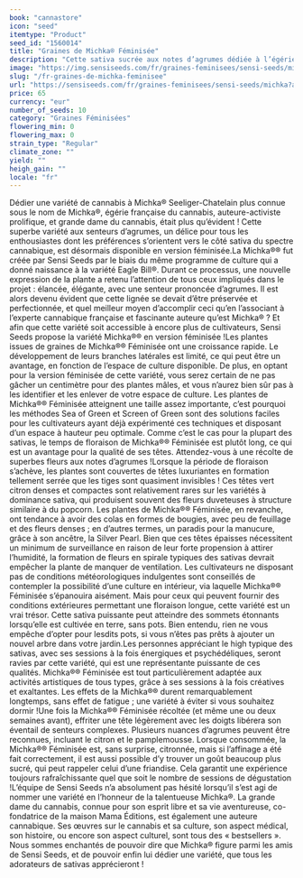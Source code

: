 ```yaml
---
book: "cannastore"
icon: "seed"
itemtype: "Product"
seed_id: "1560014"
title: "Graines de Michka® Féminisée"
description: "Cette sativa sucrée aux notes d’agrumes dédiée à l’égérie française du cannabis, désormais féminisée ! Achetez des graines de cannabis Michka®® Féminisée."
image: "https://img.sensiseeds.com/fr/graines-feminisees/sensi-seeds/michka-image.png"
slug: "/fr-graines-de-michka-feminisee"
url: "https://sensiseeds.com/fr/graines-feminisees/sensi-seeds/michka?a_aid=cannastore"
price: 65
currency: "eur"
number_of_seeds: 10
category: "Graines Féminisées"
flowering_min: 0
flowering_max: 0
strain_type: "Regular"
climate_zone: ""
yield: ""
heigh_gain: ""
locale: "fr"
---
```

Dédier une variété de cannabis à Michka® Seeliger-Chatelain plus connue sous le nom de Michka®, égérie française du cannabis, auteure-activiste prolifique, et grande dame du cannabis, était plus qu’évident ! Cette superbe variété aux senteurs d’agrumes, un délice pour tous les enthousiastes dont les préférences s’orientent vers le côté sativa du spectre cannabique, est désormais disponible en version féminisée.La Michka®® fut créée par Sensi Seeds par le biais du même programme de culture qui a donné naissance à la variété Eagle Bill®. Durant ce processus, une nouvelle expression de la plante a retenu l’attention de tous ceux impliqués dans le projet : élancée, élégante, avec une senteur prononcée d’agrumes. Il est alors devenu évident que cette lignée se devait d’être préservée et perfectionnée, et quel meilleur moyen d’accomplir ceci qu’en l’associant à l’experte cannabique française et fascinante auteure qu’est Michka® ? Et afin que cette variété soit accessible à encore plus de cultivateurs, Sensi Seeds propose la variété Michka®® en version féminisée !Les plantes issues de graines de Michka®® Féminisée ont une croissance rapide. Le développement de leurs branches latérales est limité, ce qui peut être un avantage, en fonction de l’espace de culture disponible. De plus, en optant pour la version féminisée de cette variété, vous serez certain de ne pas gâcher un centimètre pour des plantes mâles, et vous n’aurez bien sûr pas à les identifier et les enlever de votre espace de culture. Les plantes de Michka®® Féminisée atteignent une taille assez importante, c’est pourquoi les méthodes Sea of Green et Screen of Green sont des solutions faciles pour les cultivateurs ayant déjà expérimenté ces techniques et disposant d’un espace à hauteur peu optimale. Comme c’est le cas pour la plupart des sativas, le temps de floraison de Michka®® Féminisée est plutôt long, ce qui est un avantage pour la qualité de ses têtes. Attendez-vous à une récolte de superbes fleurs aux notes d’agrumes !Lorsque la période de floraison s’achève, les plantes sont couvertes de têtes luxuriantes en formation tellement serrée que les tiges sont quasiment invisibles ! Ces têtes vert citron denses et compactes sont relativement rares sur les variétés à dominance sativa, qui produisent souvent des fleurs duveteuses à structure similaire à du popcorn. Les plantes de Michka®® Féminisée, en revanche, ont tendance à avoir des colas en formes de bougies, avec peu de feuillage et des fleurs denses ; en d’autres termes, un paradis pour la manucure, grâce à son ancêtre, la Silver Pearl. Bien que ces têtes épaisses nécessitent un minimum de surveillance en raison de leur forte propension à attirer l’humidité, la formation de fleurs en spirale typiques des sativas devrait empêcher la plante de manquer de ventilation. Les cultivateurs ne disposant pas de conditions météorologiques indulgentes sont conseillés de contempler la possibilité d’une culture en intérieur, via laquelle Michka®® Féminisée s’épanouira aisément. Mais pour ceux qui peuvent fournir des conditions extérieures permettant une floraison longue, cette variété est un vrai trésor. Cette sativa puissante peut atteindre des sommets étonnants lorsqu’elle est cultivée en terre, sans pots. Bien entendu, rien ne vous empêche d’opter pour lesdits pots, si vous n’êtes pas prêts à ajouter un nouvel arbre dans votre jardin.Les personnes appréciant le high typique des sativas, avec ses sessions à la fois énergiques et psychédéliques, seront ravies par cette variété, qui est une représentante puissante de ces qualités. Michka®® Féminisée est tout particulièrement adaptée aux activités artistiques de tous types, grâce à ses sessions à la fois créatives et exaltantes. Les effets de la Michka®® durent remarquablement longtemps, sans effet de fatigue ; une variété à éviter si vous souhaitez dormir !Une fois la Michka®® Féminisée récoltée (et même une ou deux semaines avant), effriter une tête légèrement avec les doigts libérera son éventail de senteurs complexes. Plusieurs nuances d’agrumes peuvent être reconnues, incluant le citron et le pamplemousse. Lorsque consommée, la Michka®® Féminisée est, sans surprise, citronnée, mais si l’affinage a été fait correctement, il est aussi possible d’y trouver un goût beaucoup plus sucré, qui peut rappeler celui d’une friandise. Cela garantit une expérience toujours rafraîchissante quel que soit le nombre de sessions de dégustation !L’équipe de Sensi Seeds n’a absolument pas hésité lorsqu’il s’est agi de nommer une variété en l’honneur de la talentueuse Michka®. La grande dame du cannabis, connue pour son esprit libre et sa vie aventureuse, co-fondatrice de la maison Mama Éditions, est également une auteure cannabique. Ses œuvres sur le cannabis et sa culture, son aspect médical, son histoire, ou encore son aspect culturel, sont tous des « bestsellers ». Nous sommes enchantés de pouvoir dire que Michka® figure parmi les amis de Sensi Seeds, et de pouvoir enfin lui dédier une variété, que tous les adorateurs de sativas apprécieront !
